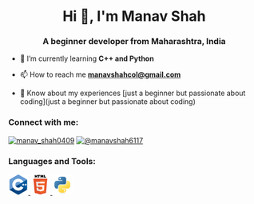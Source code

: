 <h1 align="center">Hi 👋, I'm Manav Shah</h1>
<h3 align="center">A beginner developer from Maharashtra, India</h3>

- 🌱 I’m currently learning **C++ and Python**

- 📫 How to reach me **manavshahcol@gmail.com**

- 📄 Know about my experiences [just a beginner but passionate about coding](just a beginner but passionate about coding)

<h3 align="left">Connect with me:</h3>
<p align="left">
<a href="https://instagram.com/manav_shah0409" target="blank"><img align="center" src="https://raw.githubusercontent.com/rahuldkjain/github-profile-readme-generator/master/src/images/icons/Social/instagram.svg" alt="manav_shah0409" height="30" width="40" /></a>
<a href="https://www.youtube.com/c/@manavshah6117" target="blank"><img align="center" src="https://raw.githubusercontent.com/rahuldkjain/github-profile-readme-generator/master/src/images/icons/Social/youtube.svg" alt="@manavshah6117" height="30" width="40" /></a>
</p>

<h3 align="left">Languages and Tools:</h3>
<p align="left"> <a href="https://www.w3schools.com/cpp/" target="_blank" rel="noreferrer"> <img src="https://raw.githubusercontent.com/devicons/devicon/master/icons/cplusplus/cplusplus-original.svg" alt="cplusplus" width="40" height="40"/> </a> <a href="https://www.w3.org/html/" target="_blank" rel="noreferrer"> <img src="https://raw.githubusercontent.com/devicons/devicon/master/icons/html5/html5-original-wordmark.svg" alt="html5" width="40" height="40"/> </a> <a href="https://www.python.org" target="_blank" rel="noreferrer"> <img src="https://raw.githubusercontent.com/devicons/devicon/master/icons/python/python-original.svg" alt="python" width="40" height="40"/> </a> </p>
